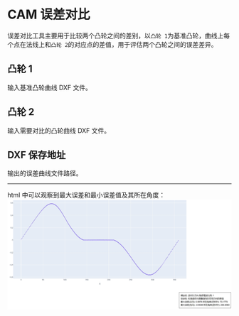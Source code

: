 # CAM 误差对比

误差对比工具主要用于比较两个凸轮之间的差别，以`凸轮 1`为基准凸轮，曲线上每个点在法线上和`凸轮 2`的对应点的差值，用于评估两个凸轮之间的误差差异。

## 凸轮 1

输入基准凸轮曲线 DXF 文件。

## 凸轮 2

输入需要对比的凸轮曲线 DXF 文件。

## DXF 保存地址

输出的误差曲线文件路径。

---

html 中可以观察到最大误差和最小误差值及其所在角度：
![img](resources/deviation_compare.jpg)